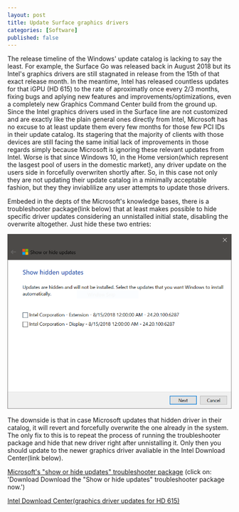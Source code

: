 ```yaml
---
layout: post
title: Update Surface graphics drivers
categories: [Software]
published: false
---
```


The release timeline of the Windows' update catalog is lacking to say the least. For example, the Surface Go was released back in August 2018 but its Intel's graphics drivers are still stagnated in release from the 15th of that exact release month. In the meantime, Intel has released countless updates for that iGPU (HD 615) to the rate of aproximatly once every 2/3 months, fixing bugs and aplying new features and improvements/optimizations, even a completely new Graphics Command Center build from the ground up. Since the Intel graphics drivers used in the Surface line are not customized and are exactly like the plain general ones directly from Intel, Microsoft has no excuse to at least update them every few months for those few PCI IDs in their update catalog. Its stagering that the majority of clients with those devices are still facing the same initial lack of improvements in those regards simply because Microsoft is ignoring these relevant updates from Intel. Worse is that since Windows 10, in the Home version(which represent the lasgest pool of users in the domestic market), any driver update on the users side in forcefully overwriten shortly after. So, in this case not only they are not updating their update catalog in a minimally acceptable fashion, but they they inviablilize any user attempts to update those drivers.

Embeded in the depts of the Microsoft's knowledge bases, there is a troubleshooter package(link below) that at least makes possible to hide specific driver updates considering an unnistalled initial state, disabling the overwrite altogether. Just hide these two entries:

![Surface Go hide update entries](/public/download/show-hide-updates.png)

The downside is that in case Microsoft updates that hidden driver in their catalog, it will revert and forcefully overwrite the one already in the system. The only fix to this is to repeat the process of running the troubleshooter package and hide that new driver right after unnistalling it. Only then you should update to the newer graphics driver avaliable in the Intel Download Center(link below).

[Microsoft's "show or hide updates" troubleshooter package](https://support.microsoft.com/en-us/help/3183922/how-to-temporarily-prevent-a-windows-update-from-reinstalling-in-windo)
(click on: 'Download Download the "Show or hide updates" troubleshooter package now.')

[Intel Download Center(graphics driver updates for HD 615)](https://downloadcenter.intel.com/product/96554/Intel-HD-Graphics-615)

